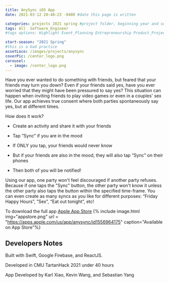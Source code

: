 ```yaml
---
title: AnySync iOS App
date: 2021-03-12 20:40:23 -0400 #date this page is written

categories: projects 2021 spring #project folder, beginning year and season
tags: All  Software_Engineer
#tags options: Highlight Event_Planning Entrepreneurship Product_Project_Management Game_Design Marketing Negotiation  Web_Design

start-season: "2021 Spring"
#this is a bad practice
assetLoco: /images/projects/anysync
coverPic: /center_logo.png
carousel:
  - image: /center_logo.png
---
```


Have you ever wanted to do something with friends, but feared that your friends may turn you down? Even if your friends said yes, have you ever worried that they might have been pressured to say yes? This situation can happen when inviting friends to play video games or even in a couples' sex life. Our app achieves true consent where both parties spontaneously say yes, but at different times.

How does it work?

- Create an activity and share it with your friends

- Tap ”Sync” if you are in the mood

- If ONLY you tap, your friends would never know

- But if your friends are also in the mood, they will also tap “Sync” on their phones

- Then both of you will be notified!

Using our app, one party won't feel discouraged if another party refuses. Because if one taps the "Sync" button, the other party won't know it unless the other party also taps the button within the specified time-frame. You can even create as many syncs as you like for different purposes: “Friday Happy Hours”, ”Sex”, “Eat out tonight”, etc!

To download the full app [Apple App Store](https://apps.apple.com/us/app/anysync/id1556964175)
{% include image.html img="appstore.png"  url = "https://apps.apple.com/us/app/anysync/id1556964175" caption="Available on App Store"%}

## Developers Notes
Built with Swift, Google Firebase, and ReactJS.

Developed in CMU TartanHack 2021 under 40 hours

App Developed by Karl Xiao, Kevin Wang, and Sebastian Yang
